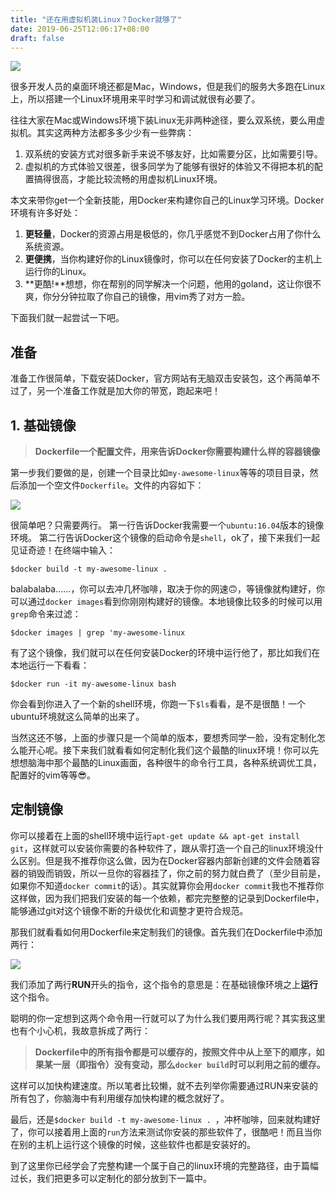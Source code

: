 ```yaml
---
title: "还在用虚拟机装Linux？Docker就够了"
date: 2019-06-25T12:06:17+08:00
draft: false
---
```


![](https://cdn-images-1.medium.com/max/1600/1*Wy-ZVvLETOg0-__caB22HQ.png)

很多开发人员的桌面环境还都是Mac，Windows，但是我们的服务大多跑在Linux上，所以搭建一个Linux环境用来平时学习和调试就很有必要了。

往往大家在Mac或Windows环境下装Linux无非两种途径，要么双系统，要么用虚拟机。其实这两种方法都多多少少有一些弊病：

1. 双系统的安装方式对很多新手来说不够友好，比如需要分区，比如需要引导。
2. 虚拟机的方式体验又很差，很多同学为了能够有很好的体验又不得把本机的配置搞得很高，才能比较流畅的用虚拟机Linux环境。

本文来带你get一个全新技能，用Docker来构建你自己的Linux学习环境。Docker环境有许多好处：

1. **更轻量**，Docker的资源占用是极低的，你几乎感觉不到Docker占用了你什么系统资源。
2. **更便携**，当你构建好你的Linux镜像时，你可以在任何安装了Docker的主机上运行你的Linux。
3. **更酷!**想想，你在帮别的同学解决一个问题，他用的goland，这让你很不爽，你分分钟拉取了你自己的镜像，用vim秀了对方一脸。

下面我们就一起尝试一下吧。

## 准备

准备工作很简单，下载安装Docker，官方网站有无脑双击安装包，这个再简单不过了，另一个准备工作就是加大你的带宽，跑起来吧！

## 1. 基础镜像

> **Dockerfile一个配置文件，用来告诉Docker你需要构建什么样的容器镜像**

第一步我们要做的是，创建一个目录比如`my-awesome-linux`等等的项目目录，然后添加一个空文件`Dockerfile`。文件的内容如下：

![](https://cdn-images-1.medium.com/max/1600/1*YBYEI7YgxZkQwMzCEi3V7A.png)

很简单吧？只需要两行。
第一行告诉Docker我需要一个`ubuntu:16.04`版本的镜像环境。
第二行告诉Docker这个镜像的启动命令是`shell`，ok了，接下来我们一起见证奇迹！在终端中输入：

`$docker build -t my-awesome-linux .`

balabalaba……，你可以去冲几杯咖啡，取决于你的网速🙃，等镜像就构建好，你可以通过`docker images`看到你刚刚构建好的镜像。本地镜像比较多的时候可以用`grep`命令来过滤：

`$docker images | grep 'my-awesome-linux`

有了这个镜像，我们就可以在任何安装Docker的环境中运行他了，那比如我们在本地运行一下看看：

`$docker run -it my-awesome-linux bash`

你会看到你进入了一个新的shell环境，你跑一下`$ls`看看，是不是很酷！一个ubuntu环境就这么简单的出来了。

当然这还不够，上面的步骤只是一个简单的版本，要想秀同学一脸，没有定制化怎么能开心呢。接下来我们就看看如何定制化我们这个最酷的linux环境！你可以先想想脑海中那个最酷的Linux画面，各种很牛的命令行工具，各种系统调优工具，配置好的vim等等😎。

## 定制镜像

你可以接着在上面的shell环境中运行`apt-get update && apt-get install git`，这样就可以安装你需要的各种软件了，跟从零打造一个自己的linux环境没什么区别。但是我不推荐你这么做，因为在Docker容器内部新创建的文件会随着容器的销毁而销毁，所以一旦你的容器挂了，你之前的努力就白费了（至少目前是，如果你不知道`docker commit`的话）。其实就算你会用`docker commit`我也不推荐你这样做，因为我们把我们安装的每一个依赖，都完完整整的记录到Dockerfile中，能够通过git对这个镜像不断的升级优化和调整才更符合规范。

那我们就看看如何用Dockerfile来定制我们的镜像。首先我们在Dockerfile中添加两行：

![](https://cdn-images-1.medium.com/max/1600/1*-Y8gK_AxGLQmUdC2sfDA2A.png)

我们添加了两行**RUN**开头的指令，这个指令的意思是：在基础镜像环境之上**运行**这个指令。

聪明的你一定想到这两个命令用一行就可以了为什么我们要用两行呢？其实我这里也有个小心机，我故意拆成了两行：

> **Dockerfile中的所有指令都是可以缓存的，按照文件中从上至下的顺序，如果某一层（即指令）没有变动，那么`docker build`时可以利用之前的缓存。**

这样可以加快构建速度。所以笔者比较懒，就不去列举你需要通过RUN来安装的所有包了，你脑海中有利用缓存加快构建的概念就好了。

最后，还是`$docker build -t my-awesome-linux . `，冲杯咖啡，回来就构建好了，你可以接着用上面的`run`方法来测试你安装的那些软件了，很酷吧！而且当你在别的主机上运行这个镜像的时候，这些软件也都是安装好的。

到了这里你已经学会了完整构建一个属于自己的linux环境的完整路径，由于篇幅过长，我们把更多可以定制化的部分放到下一篇中。

